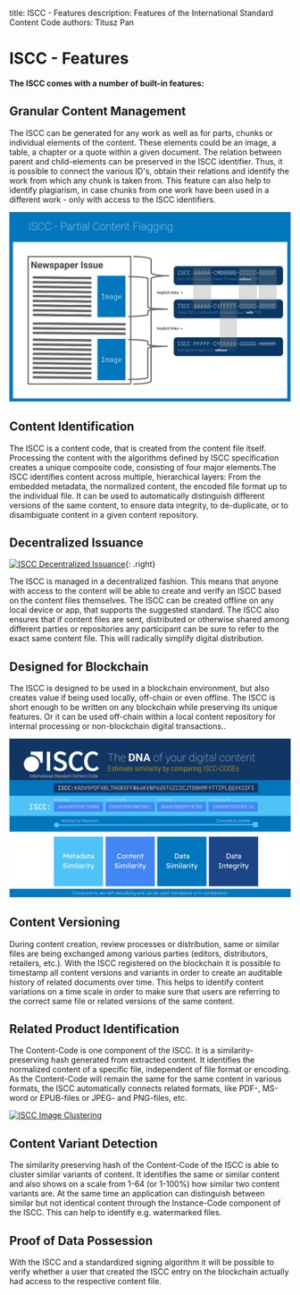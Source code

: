 title: ISCC - Features
description: Features of the International Standard Content Code
authors: Titusz Pan

# ISCC - Features

**The ISCC comes with a number of built-in features:**

## Granular Content Management

The ISCC can be generated for any work as well as for parts, chunks or individual elements of the content. These elements could be an image, a table, a chapter or a quote within a given document. The relation between parent and child-elements can be  preserved in the ISCC identifier. Thus, it is possible to connect the various ID's, obtain their relations and identify the work from which any chunk is taken from. This feature can also help to identify plagiarism, in case chunks from one work have been used in a different work - only with access to the ISCC identifiers.

[![ISCC Granular Content Identification](images/iscc-pcf.svg)](images/iscc-pcf.svg)

## Content Identification

The ISCC is a content code, that is created from the content file itself. Processing the content with the algorithms defined by ISCC specification creates a unique composite code, consisting of four major elements.The ISCC identifies content across multiple, hierarchical layers: From the embedded metadata, the normalized content, the encoded file format up to the individual file. It can be used to automatically distinguish different versions of the same content, to ensure data integrity, to de-duplicate, or to disambiguate content in a given content repository.


## Decentralized Issuance

[![ISCC Decentralized Issuance](images/iscc-decentralized-issuance.svg)](images/iscc-decentralized-issuance.svg){: .right}


The ISCC is  managed in a decentralized fashion. This means that anyone with access to the content will be able to create and verify an ISCC based on the content files themselves. The ISCC can be created offline on any local device or app, that supports the suggested standard. The ISCC also ensures that if content files are sent, distributed or otherwise shared among different parties or repositories any participant can be sure to refer  to the exact same content file. This will radically simplify digital distribution.


## Designed for Blockchain

The ISCC is designed to be used in a blockchain environment, but also creates value if being used locally, off-chain or even offline. The ISCC is short enough to be written on any blockchain while preserving its unique features. Or it can be used off-chain within a local content repository for internal processing or non-blockchain digital transactions..

[![ISCC Algorithmic Design](images/iscc-algo-design.svg)](images/iscc-algo-design.svg)


## Content Versioning

During content creation, review processes or distribution, same or similar files are being exchanged among various parties (editors, distributors, retailers, etc.). With the ISCC registered on the blockchain it is possible to timestamp all content versions and variants in order to create an auditable history of related documents over time. This helps to identify content variations on a time scale in order to make sure that users are referring to the correct same file or related versions of the same content.


## Related Product Identification

The Content-Code is one component of the ISCC. It is a similarity-preserving hash generated from extracted content. It identifies the normalized content of a specific file, independent of file format or encoding. As the Content-Code will remain the same for the same content in various formats, the ISCC automatically connects related formats, like PDF-, MS-word or EPUB-files or JPEG- and PNG-files, etc.

[![ISCC Image Clustering](images/iscc-image-clustering.svg)](images/iscc-image-clustering.svg)

## Content Variant Detection

The similarity preserving hash of the Content-Code of the ISCC is able to cluster similar variants of content. It identifies the same or similar content and also shows on a scale from 1-64 (or 1-100%) how similar two content variants are. At the same time an application can distinguish between similar but not identical content through the Instance-Code component of the ISCC. This can help to identify e.g. watermarked files.


## Proof of Data Possession

With the ISCC and a standardized signing algorithm it will be possible to verify whether a user that created the ISCC entry on the blockchain actually had access to the respective content file.

